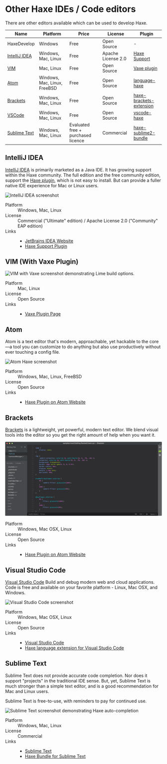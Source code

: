 # Other Haxe IDEs / Code editors

There are other editors available which can be used to develop Haxe.


| Name | Platform | Price | License | Plugin |
| ---- | ---- | ---- | ---- | ---- |
| HaxeDevelop | Windows | Free | Open Source | - |
| [IntelliJ IDEA](other-haxe-editors.html#intellij) | Windows, Mac, Linux | Free | Apache License 2.0 | [Haxe Support](http://plugins.jetbrains.com/plugin/6873?pr=idea) |
| [VIM](other-haxe-editors.html#vim) |Mac, Linux | Free | Open Source | [Vaxe plugin](https://github.com/jdonaldson/vaxe) |
| [Atom](other-haxe-editors.html#atom) | Windows, Mac, Linux, FreeBSD | Free | Open Source | [language-haxe](https://atom.io/packages/language-haxe) |
| [Brackets](other-haxe-editors.html#brackets) | Windows, Mac, Linux | Free | Open Source | [haxe-brackets-extension](https://github.com/jasononeil/haxe-brackets-extension) |
| [VSCode](other-haxe-editors.html#vscode) | Windows, Mac, Linux | Free | Open Source | [vscode-haxe](https://marketplace.visualstudio.com/items?itemName=nadako.vshaxe) |
| [Sublime Text](other-haxe-editors.html#sublimetext) | Windows, Mac, Linux | Evaluated free + purchased licence |Commercial | [haxe-sublime2-bundle](https://github.com/clemos/haxe-sublime2-bundle) |

<a name="intellij"></a>

## IntelliJ IDEA

[IntelliJ IDEA](https://www.jetbrains.com/idea/) is primarily marketed as a Java IDE. 
It has growing support within the Haxe community. 
The full edition and the free community edition, support the [Haxe plugin](https://plugins.jetbrains.com/plugin/6873?pr=idea), which is not easy to install. 
But can provide a fuller native IDE experience for Mac or Linux users.
  
<p class="text-center"><img src="https://haxe.org/img/ide/idea.png" alt="IntelliJ IDEA screenshot" /></p>
<dl class="well">
	<dt>Platform</dt>
	<dd>Windows, Mac, Linux</dd>
	<dt>License</dt>
	<dd>Commercial ("Ultimate" edition) / Apache License 2.0 ("Community" EAP edition)</dd>
	<dt>Links</dt>
	<dd>
		<ul>
			<li><a href="http://www.jetbrains.com/idea/">JetBrains IDEA Website</a></li>
			<li><a href="http://plugins.jetbrains.com/plugin/6873?pr=idea">Haxe Support Plugin</a></li>
		</ul>
	</dd>
</dl>

<a name="vim"></a>

## VIM (With Vaxe Plugin)

<p class="text-center"><img src="https://haxe.org/img/ide/vaxe.png" alt="VIM with Vaxe screenshot demonstrating Lime build options." /></p>

<dl class="well">
	<dt>Platform</dt>
	<dd>Mac, Linux</dd>
	<dt>License</dt>
	<dd>Open Source</dd>
	<dt>Links</dt>
	<dd>
		<ul>
			<li><a href="https://github.com/jdonaldson/vaxe">Vaxe Plugin Page</a></li>
		</ul>
	</dd>
</dl>


<a name="atom"></a>

## Atom

Atom is a text editor that's modern, approachable, yet hackable to the core—a tool you can customize to do anything but also use productively without ever touching a config file.

<p class="text-center"><img src="https://github-atom-io-herokuapp-com.global.ssl.fastly.net/assets/screenshot-main-80d8c9841da6ed11c9d87f31136a4ca9.png" alt="Atom Haxe screenshot" /></p>
<dl class="well">
	<dt>Platform</dt>
	<dd>Windows, Mac, Linux, FreeBSD</dd>
	<dt>License</dt>
	<dd>Open Source</dd>
	<dt>Links</dt>
	<dd>
		<ul>
			<li><a href="https://atom.io/packages/language-haxe">Haxe Plugin on Atom Website</a></li>
		</ul>
	</dd>
</dl>

<a name="brackets"></a>

## Brackets

[Brackets](http://brackets.io/) is a lightweight, yet powerful, modern text editor. We blend visual tools into the editor so you get the right amount of help when you want it.

<p class="text-center"><img src="https://raw.githubusercontent.com/Brackets-Themes/80sBaby/master/screenshots/css.png" alt="Brackets Haxe screenshot" /></p>
<dl class="well">
	<dt>Platform</dt>
	<dd>Windows, Mac OSX, Linux</dd>
	<dt>License</dt>
	<dd>Open Source</dd>
	<dt>Links</dt>
	<dd>
		<ul>
			<li><a href="https://atom.io/packages/language-haxe">Haxe Plugin on Atom Website</a></li>
		</ul>
	</dd>
</dl>

<a name="vscode"></a>

## Visual Studio Code

[Visual Studio Code](https://code.visualstudio.com/) Build and debug modern web and cloud applications. Code is free and available on your favorite platform - Linux, Mac OSX, and Windows.

<p class="text-center"><img src="http://pbs.twimg.com/tweet_video_thumb/CVrlS-GU8AAqycz.png" alt="Visual Studio Code screenshot" /></p>
<dl class="well">
	<dt>Platform</dt>
	<dd>Windows, Mac OSX, Linux</dd>
	<dt>License</dt>
	<dd>Open Source</dd>
	<dt>Links</dt>
	<dd>
		<ul>
			<li><a href="https://code.visualstudio.com/">Visual Studio Code</a></li>
			<li><a href="https://marketplace.visualstudio.com/items?itemName=nadako.vshaxe">Haxe language extension for Visual Studio Code</a></li>
		</ul>
	</dd>
</dl>

<a name="sublimetext"></a>

## Sublime Text

Sublime Text does not provide accurate code completion. Nor does it support "projects" in the traditional IDE sense. But, yet, Sublime Text is much stronger than a simple text editor, and is a good recommendation for Mac and Linux users.

Sublime Text is free-to-use, with reminders to pay for continued use.

<p class="text-center"><img src="https://haxe.org/img/ide/sublime.png" alt="Sublime Text screenshot demonstrating Haxe auto-completion" /></p>


<dl class="well">
	<dt>Platform</dt>
	<dd>Windows, Mac, Linux</dd>
	<dt>License</dt>
	<dd>Commercial</dd>
	<dt>Links</dt>
	<dd>
		<ul>
			<li><a href="http://sublimetext.com/">Sublime Text</a></li>
			<li><a href="https://github.com/clemos/haxe-sublime2-bundle">Haxe Bundle for Sublime Text</a></li>
		</ul>
	</dd>
</dl>


